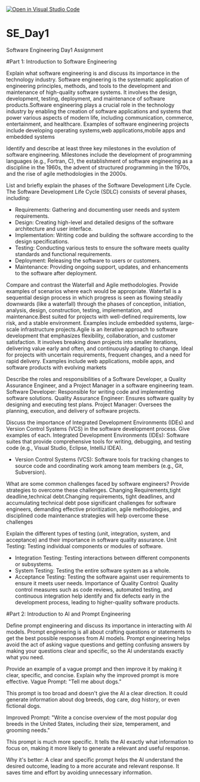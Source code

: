 [![Open in Visual Studio Code](https://classroom.github.com/assets/open-in-vscode-2e0aaae1b6195c2367325f4f02e2d04e9abb55f0b24a779b69b11b9e10269abc.svg)](https://classroom.github.com/online_ide?assignment_repo_id=15571944&assignment_repo_type=AssignmentRepo)
# SE_Day1
Software Engineering Day1 Assignment

#Part 1: Introduction to Software Engineering

Explain what software engineering is and discuss its importance in the technology industry.
Software engineering is the systematic application of engineering principles, methods, and tools to the development and maintenance of high-quality software systems. It involves the design, development, testing, deployment, and maintenance of software products.Software engineering plays a crucial role in the technology industry by enabling the creation of software applications and systems that power various aspects of modern life, including communication, commerce, entertainment, and healthcare. Examples of software engineering projects include developing operating systems,web applications,mobile apps and embedded systems


Identify and describe at least three key milestones in the evolution of software engineering.
Milestones include the development of programming languages (e.g., Fortran, C), the establishment of software engineering as a discipline in the 1960s, the advent of structured programming in the 1970s, and the rise of agile methodologies in the 2000s.


List and briefly explain the phases of the Software Development Life Cycle.
The Software Development Life Cycle (SDLC) consists of several phases, including:
  - Requirements: Gathering and documenting user needs and system requirements.
  - Design: Creating high-level and detailed designs of the software architecture and user interface.
  - Implementation: Writing code and building the software according to the design specifications.
  - Testing: Conducting various tests to ensure the software meets quality standards and functional requirements.
  - Deployment: Releasing the software to users or customers.
  - Maintenance: Providing ongoing support, updates, and enhancements to the software after deployment.


Compare and contrast the Waterfall and Agile methodologies. Provide examples of scenarios where each would be appropriate.
Waterfall is a sequential design process in which progress is seen as flowing steadily downwards (like a waterfall) through the phases of conception, initiation, analysis, design, construction, testing, implementation, and maintenance.Best suited for projects with well-defined requirements, low risk, and a stable environment. Examples include embedded systems, large-scale infrastructure projects.Agile is an iterative approach to software development that emphasizes flexibility, collaboration, and customer satisfaction.
 It involves breaking down projects into smaller iterations, delivering value early and often, and continuously adapting to change. Ideal for projects with uncertain requirements, frequent changes, and a need for rapid delivery. Examples include web applications, mobile apps, and software products with evolving markets


Describe the roles and responsibilities of a Software Developer, a Quality Assurance Engineer, and a Project Manager in a software engineering team.
Software Developer: Responsible for writing code and implementing software solutions.
   Quality Assurance Engineer: Ensures software quality by designing and executing test plans.
   Project Manager: Oversees the planning, execution, and delivery of software projects.


Discuss the importance of Integrated Development Environments (IDEs) and Version Control Systems (VCS) in the software development process. Give examples of each.
 Integrated Development Environments (IDEs): Software suites that provide comprehensive tools for writing, debugging, and testing code (e.g., Visual Studio, Eclipse, IntelliJ IDEA).
  - Version Control Systems (VCS): Software tools for tracking changes to source code and coordinating work among team members (e.g., Git, Subversion).



What are some common challenges faced by software engineers? Provide strategies to overcome these challenges.
Changing Requirements,tight deadline,technical debt.Changing requirements, tight deadlines, and accumulating technical debt pose significant challenges for software engineers, demanding effective prioritization, agile methodologies, and disciplined code maintenance strategies will help overcome these challenges


Explain the different types of testing (unit, integration, system, and acceptance) and their importance in software quality assurance.
 Unit Testing: Testing individual components or modules of software.
  - Integration Testing: Testing interactions between different components or subsystems.
  - System Testing: Testing the entire software system as a whole.
  - Acceptance Testing: Testing the software against user requirements to ensure it meets user needs.
Importance of Quality Control: Quality control measures such as code reviews, automated testing, and continuous integration help identify and fix defects early in the development process, leading to higher-quality software products.



#Part 2: Introduction to AI and Prompt Engineering


Define prompt engineering and discuss its importance in interacting with AI models.
Prompt engineering is all about crafting questions or statements to get the best possible responses from AI models. Prompt engineering helps avoid the act of asking vague questions and getting confusing answers by making your questions clear and specific, so the AI understands exactly what you need.


Provide an example of a vague prompt and then improve it by making it clear, specific, and concise. Explain why the improved prompt is more effective.
Vague Prompt: "Tell me about dogs."

This prompt is too broad and doesn't give the AI a clear direction. It could generate information about dog breeds, dog care, dog history, or even fictional dogs.

Improved Prompt: "Write a concise overview of the most popular dog breeds in the United States, including their size, temperament, and grooming needs."

This prompt is much more specific. It tells the AI exactly what information to focus on, making it more likely to generate a relevant and useful response.

Why it's better: A clear and specific prompt helps the AI understand the desired outcome, leading to a more accurate and relevant response. It saves time and effort by avoiding unnecessary information.









